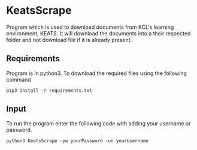 # KeatsScrape
Program which is used to download documents from KCL's learning environment, KEATS. It will download the documents into a their respected folder and not download file if it is already present.

## Requirements
Program is in python3. To download the required files using the following command

`pip3 install -r requirements.txt`

## Input
To run the program enter the following code with adding your username or password.

`python3 KeatsScrape -pw yourPassword -un yourUsername`
